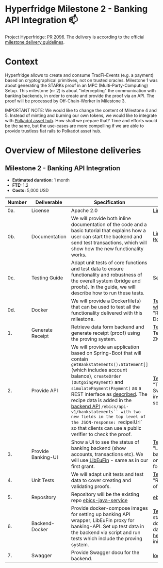 # Hyperfridge Milestone 2 - Banking API Integration  :mailbox:

Project Hyperfridge: [PR 2096](https://github.com/w3f/Grants-Program/pull/2096). 
The delivery is according to the official [milestone delivery guidelines](https://github.com/w3f/Grants-Program/blob/master/docs/Support%20Docs/milestone-deliverables-guidelines.md).

# Context

Hyperfridge allows to create
and consume TradFi-Events (e.g. a payment) based on cryptographical primitives, not on trusted oracles. 
Milestone 1 was about generating the STARKs proof in an MPC (Multi-Party-Computing) Setup. 
This milestone (nr 2) is about "intercepting" the communication with banking backends, in order
to create and provide the proof via an API. The proof will be processed by Off-Chain-Worker in Milestone 3. 

IMPORTANT NOTE: We would like to change the content of Milestone 4 and 5. Instead of minting and burning 
our own tokens, we would like to integrate with [Polkadot asset hub](https://wiki.polkadot.network/docs/learn-assets). 
How shall we prepare that?  Time and efforts would be the same, but the use-cases are more compelling if we are able to 
provide trustless fiat rails to Polkadot asset hub. 

# Overview of Milestone deliveries

## Milestone 2 - Banking API Integration

- **Estimated duration:** 1 month
- **FTE:**  1.2
- **Costs:** 5,000 USD

| Number | Deliverable | Specification | Assets |
| ----- | ----------- | ------------- | ------ |
| 0a. | License | Apache 2.0  | [Link to Licence](https://github.com/element36-io/ebics-java-client?tab=LGPL-2.1-1-ov-file) |
| 0b. | Documentation | We will provide both inline documentation of the code and a basic tutorial that explains how a user can start the backend and send test transactions, which will show how the new functionality works.| [Link to Documentation Root](https://github.com/element36-io/ebics-java-service?tab=readme-ov-file) |
| 0c. | Testing Guide | Adapt unit tests of core functions and test data to ensure functionality and robustness of the overall system (bridge and proofs). In the guide, we will describe how to run these tests.  | See [Testing Guide](TEST.md#clone-repo-and-run-unit-tests).|
| 0d. | Docker | We will provide a Dockerfile(s) that can be used to test all the functionality delivered with this milestone. |[Testing Guide: "Run with Docker"](TEST.md#run-and-test-with-docker), got to "Run and test with Docker". |
| 1. | Generate Receipt | Retrieve data form backend and generate receipt (proof) using the proving system.  | [Testing Guide](TEST.md#test-api-and-download-zk-proof), go to Test API and download ZK Proof.|
| 2. | Provide API | We will provide an application based on Spring-Boot that will contain `getBankstatements():Statement[]` (which includes account balance),  `createOrder (OutgoingPayment)` and `simulatePayment(Payment)`  as a REST interface as [described](#b-bank-account-rest-api). The recipe data is added in the [backend API](http://w.e36.io:8093/ebics/swagger-ui/?url=/ebics/v2/api-docs/#/) `/ebics/api-v1/bankstatements`` with two new fields in the top level of the JSON-response: `recipeiUrl` so that clients can use a public verifier to check the proof. | [Testing Guide](TEST.md#test-api-manually-with-swagger), go to "Test API manually with Swagger" and follow instructions of screenshots. |
| 3. | Provide Banking-UI | Show a UI to see the status of banking backend (show accounts, transactions etc). We will use [LibEuFin](https://github.com/element36-io/ebics-java-service/blob/main/docs/SANDBOX.md) - same as in our first grant. | [Testing Guide](TEST.md#login-to-simulated-banking-backend-ui), go to "Login to simulated banking backend UI" on [localhost:3000](localhost:3000),  foo/superpassword |
| 4. | Unit Tests | We will adapt unit tests and test data to cover creating and validating proofs.  | [Testing Guide](TEST.md), go to "Run unit tests" on top of the document.|
| 5. | Repository | Repository will be the existing repo [ebics-java-service](https://github.com/element36-io/ebics-java-service)  | [ebics-java-service](https://github.com/element36-io/ebics-java-service)  |
| 6. | Backend-Docker | Provide docker-compose images for setting up banking API wrapper, LibEuFin proxy for banking-API. Set up test data in the backend via script and run tests which include the proving system.  | [Testing Guide](TEST.md) - when starting services with docker compose. For data and scripts see [here](../scripts/), especially init_libeufin_sandbox.sh |
| 7. | Swagger | Provide Swagger docu for the backend. |  [localhost:8093](http://localhost:8093/ebics/swagger-ui/?url=/ebics/v2/api-docs/#/) |
